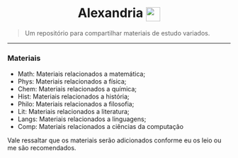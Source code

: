 <h1 align="center"> Alexandria <img align="center" src="Rotating_globe.gif" width="32px"/></h1>

> Um repositório para compartilhar materiais de estudo variados.
---

### Materiais
- Math: Materiais relacionados a matemática;
- Phys: Materiais relacionados a física;
- Chem: Materiais relacionados a química;
- Hist: Materiais relacionados a história;
- Philo: Materiais relacionados a filosofia;
- Lit: Materiais relacionados a literatura;
- Langs: Materiais relacionados a linguagens;
- Comp: Materiais relacionados a ciências da computação

Vale ressaltar que os materiais serão adicionados conforme eu os leio ou me são recomendados. 
